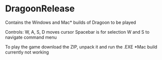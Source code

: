 # DragoonRelease

Contains the Windows and Mac* builds of Dragoon to be played

Controls:
  W, A, S, D moves cursor
  Spacebar is for selection
  W and S to navigate command menu

To play the game download the ZIP, unpack it and run the .EXE
*Mac build currently not working

